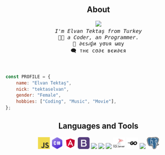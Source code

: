 <div align="center">
    <h2><b>About</b></h2>
    <img src="https://media3.giphy.com/media/HEPwfdu6T6svpPE1eN/200.webp?cid=ecf05e47j99y9mlzfk42vy8ujkcf5ei98ztta9mkt7o8mwlm&rid=200.webp&ct=s"
        width="80px" />
    <br />
    <samp> <i> I'm Elvan Tektaş from Turkey </i> </samp> <br />
    <samp> 👨‍💻 <i> a Coder, an Programmer. </i> </samp> <br />
    <samp> 👻 ∂єѕ𝒾ɠи yσυя ωαy </samp> <br />
    <samp> 🗨️ тнє cσ∂є вєи∂єя  </samp> <br />
    <br />
    <br />
</div>

<div>
    
```javascript
const PROFILE = {
    name: "Elvan Tektaş",
    nick: "tektaselvan",
    gender: "Female",
    hobbies: ["Coding", "Music", "Movie"],
};
```
</div>

<div align="center">
    <h2><b>Languages and Tools</b></h2>
    <img height="32"
        src="https://raw.githubusercontent.com/github/explore/80688e429a7d4ef2fca1e82350fe8e3517d3494d/topics/javascript/javascript.png" />
    <img height="32"
        src="https://raw.githubusercontent.com/github/explore/80688e429a7d4ef2fca1e82350fe8e3517d3494d/topics/csharp/csharp.png" />
    <img height="32"
        src="https://raw.githubusercontent.com/github/explore/80688e429a7d4ef2fca1e82350fe8e3517d3494d/topics/angular/angular.png" />
    <img height="32"
        src="https://raw.githubusercontent.com/github/explore/80688e429a7d4ef2fca1e82350fe8e3517d3494d/topics/bootstrap/bootstrap.png" />
    <img height="32"
        src="https://raw.githubusercontent.com/github/explore/80688e429a7d4ef2fca1e82350fe8e3517d3494d/topics/css3/css3.png" />
    <img height="32"
        src="https://raw.githubusercontent.com/github/explore/80688e429a7d4ef2fca1e82350fe8e3517d3494d/topics/dot-net/dot-net.png" />
    <img height="32"
        src="https://raw.githubusercontent.com/github/explore/37f1f9609f5c48a47f4d9c1a916fc2069fd0141c/topics/html5/html5.png" />
    <img height="32"
        src="https://raw.githubusercontent.com/github/explore/80688e429a7d4ef2fca1e82350fe8e3517d3494d/topics/sql-server/sql-server.png" />
    <img height="32"
        src="https://raw.githubusercontent.com/github/explore/80688e429a7d4ef2fca1e82350fe8e3517d3494d/topics/go/go.png" />
    <img height="32"
        src="https://findicons.com/files/icons/977/rrze/720/database_mysql.png" />
    <img height="32"
        src="https://raw.githubusercontent.com/github/explore/80688e429a7d4ef2fca1e82350fe8e3517d3494d/topics/postgresql/postgresql.png" />
</div>
